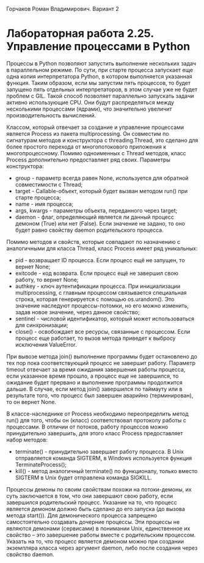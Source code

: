Горчаков Роман Владимирович. Вариант 2
# Лабораторная работа 2.25. Управление процессами в Python

Процессы в Python позволяют запустить выполнение нескольких задач в параллельном режиме. По сути, при старте процесса запускает еще одна копия интерпретатора Python, в котором выполняется указанная функция. Таким образом, если мы запустим пять процессов, то будет запущено пять отдельных интерпретаторов, в этом случае уже не будет проблем с GIL. Такой способ позволяет параллельно запускать задачи активно использующие CPU. Они будут распределяться между несколькими процессами (ядрами), что значительно увеличит производительность вычислений.

Классом, который отвечает за создание и управление процессами является Process из пакета multiprocessing. Он совместим по сигнатурам методов и конструктора с threading.Thread, это сделано для более простого перехода от многопотокового приложения к многопроцессному. Помимо одноименных с Thread методов, класс Process дополнительно предоставляет ряд своих. Параметры конструктора:
* group - параметр всегда равен None, используется для обратной совместимости с Thread;
* target - Сallable-объект, который будет вызван методом run() при старте процесса;
* name - имя процесса;
* args, kwargs - параметры объекта, переданного через target;
* daemon - флаг, определяющий является ли данный процесс демоном (True) или нет (False). Если значение не задано, то оно будет равно свойству daemon родительского процесса.

Помимо методов и свойств, которые совпадают по назначению с аналогичными для класса Thread, класс Process имеет ряд уникальных:
* pid - возвращает ID процесса. Если процесс ещё не запущен, то вернет None;
* exitcode - код возврата. Если процесс ещё не завершил свою работу, то вернет None;
* authkey - ключ аутентификации процесса. При инициализации multiprocessing, с главным процессом связывается специальная строка, которая генерируется с помощью os.urandom(). Это значение наследуют процессы-потомки, но его можно изменить, задав новое значение, через данное свойство;
* sentinel - числовой идентификатор, который может использоваться для синхронизации;
* close() - освобождает все ресурсы, связанные с процессом. Если процесс еще работает, то вызов метода приведет к выбросу исключения ValueError.

При вывозе метода join() выполнение программы будет остановлено до тех пор пока соответствующий процесс не завершит работу. Параметр timeout отвечает за время ожидания завершения работы процесса, если указанное время прошло, а процесс еще не завершился, то ожидание будет прервано и выполнение программы продолжится дальше. В случае, если метод join() завершился по таймауту или в результате того, что процесс был завершен аварийно (терминирован), то он вернет None.

В классе-наследнике от Process необходимо переопределить метод run() для того, чтобы он (класс) соответствовал протоколу работы с процессами. В отличии от потоков, работу процессов можно принудительно завершить, для этого класс Process предоставляет набор методов:
* terminate() - принудительно завершает работу процесса. В Unix отправляется команда SIGTERM, в Windows используется функция TerminateProcess();
* kill() - метод аналогичный terminate() по функционалу, только вместо SIGTERM в Unix будет отправлена команда SIGKILL.

Процессы демоны по своим свойствам похожи на потоки-демоны, их суть заключается в том, что они завершают свою работу, если завершился родительский процесс. Указание на то, что процесс является демоном должно быть сделано до его запуска (до вызова метода start()). Для демонического процесса запрещено самостоятельно создавать дочерние процессы. Эти процессы не являются демонами (сервисами) в понимании Unix, единственное их свойство – это завершение работы вместе с родительским процессом. Указать на то, что процесс является демоном можно при создании экземпляра класса через аргумент daemon, либо после создания через свойство daemon.
